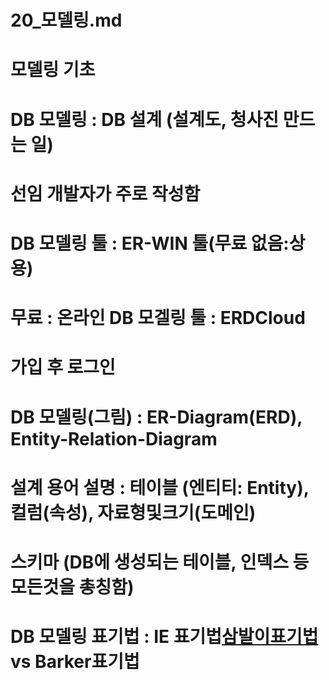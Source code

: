 # 20_모델링.md
# 모델링 기초
# DB 모델링 : DB 설계 (설계도, 청사진 만드는 일)
# 선임 개발자가 주로 작성함 
# DB 모델링 툴 : ER-WIN 툴(무료 없음:상용)
# 무료 : 온라인 DB 모겔링 툴 : ERDCloud
# 가입 후 로그인
# DB 모델링(그림) : ER-Diagram(ERD), Entity-Relation-Diagram
# 설계 용어 설명 : 테이블 (엔티티: Entity), 컬럼(속성), 자료형및크기(도메인)
#                 스키마 (DB에 생성되는 테이블, 인덱스 등 모든것을 총칭함)
# DB 모델링 표기법 : IE 표기법[삼발이표기법](우리나라) vs Barker표기법